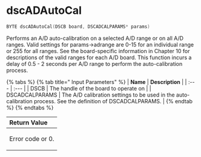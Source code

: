 # dscADAutoCal

```c
BYTE dscADAutoCal(DSCB board, DSCADCALPARAMS* params)
```

Performs an A/D auto-calibration on a selected A/D range or on all A/D ranges. Valid settings for params-&gt;adrange are 0-15 for an individual range or 255 for all ranges. See the board-specific information in Chapter 10 for descriptions of the valid ranges for each A/D board. This function incurs a delay of 0.5 - 2 seconds per A/D range to perform the auto-calibration process.

{% tabs %}
{% tab title=" Input Parameters" %}
| **Name** | **Description** |
| :--- | :--- |
|  DSCB | The handle of the board to operate on |
| DSCADCALPARAMS | The A/D calibration settings to be used in the auto-calibration process. See the definition of DSCADCALPARAMS. |
{% endtab %}
{% endtabs %}

<table>
  <thead>
    <tr>
      <th style="text-align:left">Return Value</th>
    </tr>
  </thead>
  <tbody>
    <tr>
      <td style="text-align:left">
        <p></p>
        <p>Error code or 0.</p>
      </td>
    </tr>
  </tbody>
</table>